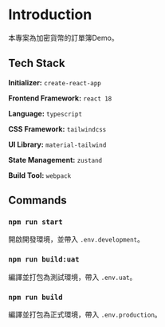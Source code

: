 # Introduction

本專案為加密貨幣的訂單簿Demo。

## Tech Stack

**Initializer:** `create-react-app`<br>

**Frontend Framework:** `react 18`<br>

**Language:** `typescript`<br>

**CSS Framework:** `tailwindcss`<br>

**UI Library:** `material-tailwind`<br>

**State Management:** `zustand`<br>

**Build Tool:** `webpack`<br>

## Commands

### `npm run start`

開啟開發環境，並帶入 `.env.development`。

### `npm run build:uat`

編譯並打包為測試環境，帶入 `.env.uat`。

### `npm run build`

編譯並打包為正式環境，帶入 `.env.production`。
